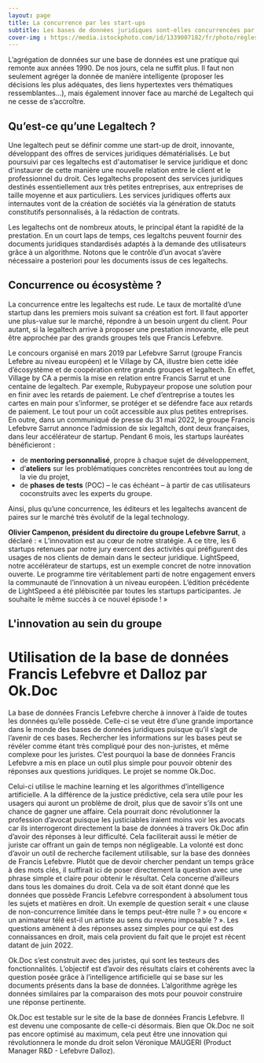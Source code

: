 ```yaml
---
layout: page
title: La concurrence par les start-ups
subtitle: Les bases de données juridiques sont-elles concurrencées par les start-up de legal tech ? 
cover-img : https://media.istockphoto.com/id/1339007182/fr/photo/règles-de-conformité-avec-les-stratégies-métier.jpg?s=612x612&w=0&k=20&c=h_c8BQXMdkHh2FFW69Ko3yz9S4kGak413bu1KLW-od0=
---
```


L’agrégation de données sur une base de données est une pratique qui remonte aux années 1990. De nos jours, cela ne suffit plus. Il faut non seulement agréger la donnée de manière intelligente (proposer les décisions les plus adéquates, des liens hypertextes vers thématiques ressemblantes…), mais également innover face au marché de Legaltech qui ne cesse de s’accroître.

## Qu’est-ce qu’une Legaltech ? 

Une legaltech peut se définir comme une start-up de droit, innovante, développant des offres de services juridiques dématérialisés. Le but poursuivi par ces legaltechs est d'automatiser le service juridique et donc d'instaurer de cette manière une nouvelle relation entre le client et le professionnel du droit. Ces legaltechs proposent des services juridiques destinés essentiellement aux très petites entreprises, aux entreprises de taille moyenne et aux particuliers. Les services juridiques offerts aux internautes vont de la création de sociétés via la génération de statuts constitutifs personnalisés, à la rédaction de contrats. 

Les legaltechs ont de nombreux atouts, le principal étant la rapidité de la prestation. En un court laps de temps, ces legaltchs peuvent fournir des documents juridiques standardisés adaptés à la demande des utilisateurs grâce à un algorithme.  Notons que le contrôle d’un avocat s’avère nécessaire a posteriori pour les documents issus de ces legaltechs.


## Concurrence ou écosystème ? 

La concurrence entre les legaltechs est rude. Le taux de mortalité d’une startup dans les premiers mois suivant sa création est fort. Il faut apporter une plus-value sur le marché, répondre à un besoin urgent du client. Pour autant, si la legaltech arrive à proposer une prestation innovante, elle peut être approchée par des grands groupes tels que Francis Lefebvre. 

Le concours organisé en mars 2019 par Lefebvre Sarrut (groupe Francis Lefebre au niveau européen) et le Village by CA, illustre bien cette idée d’écosystème et de coopération entre grands groupes et legaltech. En effet, Village by CA a permis la mise en relation entre Francis Sarrut et une centaine de legaltech. Par exemple, Rubypayeur propose une solution pour en finir avec les retards de paiement. Le chef d’entreprise a toutes les cartes en main pour s’informer, se protéger et se défendre face aux retards de paiement. Le tout pour un coût accessible aux plus petites entreprises.
En outre, dans un communiqué de presse du 31 mai 2022, le groupe Francis Lefebvre Sarrut annonce l’admission de six legaltch, dont deux françaises, dans leur accélérateur de startup. Pendant 6 mois, les startups lauréates bénéficieront :
* de **mentoring personnalisé**, propre à chaque sujet de développement,
* d’**ateliers** sur les problématiques concrètes rencontrées tout au long de la vie du projet,
* de **phases de tests** (POC) – le cas échéant – à partir de cas utilisateurs coconstruits avec les experts du groupe.
 
Ainsi, plus qu’une concurrence, les éditeurs et les legaltechs avancent de paires sur le marché très évolutif de la legal technology. 

**Olivier Campenon, président du directoire du groupe Lefebvre Sarrut**, a déclaré : « L’innovation est au cœur de notre stratégie. A ce titre, les 6 startups retenues par notre jury exercent des activités qui préfigurent des usages de nos clients de demain dans le secteur juridique. LightSpeed, notre accélérateur de startups, est un exemple concret de notre innovation ouverte. Le programme tire véritablement parti de notre engagement envers la communauté de l’innovation à un niveau européen. L’édition précédente de LightSpeed a été plébiscitée par toutes les startups participantes. Je souhaite le même succès à ce nouvel épisode ! »




## L'innovation au sein du groupe 

# Utilisation de la base de données Francis Lefebvre et Dalloz par Ok.Doc

La base de données Francis Lefebvre cherche à innover à l’aide de toutes les données qu’elle possède. Celle-ci se veut être d’une grande importance dans le monde des bases de données juridiques puisque qu’il s’agit de l’avenir de ces bases. Rechercher les informations sur les bases peut se révéler comme étant très compliqué pour des non-juristes, et même complexe pour les juristes. C’est pourquoi la base de données Francis Lefebvre a mis en place un outil plus simple pour pouvoir obtenir des réponses aux questions juridiques. Le projet se nomme Ok.Doc.

Celui-ci utilise le machine learning et les algorithmes d’intelligence artificielle. A la différence de la justice prédictive, cela sera utile pour les usagers qui auront un problème de droit, plus que de savoir s’ils ont une chance de gagner une affaire. Cela pourrait donc révolutionner la profession d’avocat puisque les justiciables iraient moins voir les avocats car ils interrogeront directement la base de données à travers Ok.Doc afin d’avoir des réponses à leur difficulté. Cela faciliterait aussi le métier de juriste car offrant un gain de temps non négligeable. La volonté est donc d’avoir un outil de recherche facilement utilisable, sur la base des données de Francis Lefebvre. Plutôt que de devoir chercher pendant un temps grâce à des mots clés, il suffirait ici de poser directement la question avec une phrase simple et claire pour obtenir le résultat. Cela concerne d’ailleurs dans tous les domaines du droit. Cela va de soit étant donné que les données que possède Francis Lefebvre correspondent à absolument tous les sujets et matières en droit. Un exemple de question serait « une clause de non-concurrence limitée dans le temps peut-être nulle ? » ou encore « un animateur télé est-il un artiste au sens du revenu imposable ? ». Les questions amènent à des réponses assez simples pour ce qui est des connaissances en droit, mais cela provient du fait que le projet est récent datant de juin 2022.

Ok.Doc s’est construit avec des juristes, qui sont les testeurs des fonctionnalités. L’objectif est d’avoir des résultats clairs et cohérents avec la question posée grâce à l’intelligence artificielle qui se base sur les documents présents dans la base de données. L’algorithme agrège les données similaires par la comparaison des mots pour pouvoir construire une réponse pertinente.

Ok.Doc est testable sur le site de la base de données Francis Lefebvre. Il est devenu une composante de celle-ci désormais. Bien que Ok.Doc ne soit pas encore optimisé au maximum, cela peut être une innovation qui révolutionnera le monde du droit selon Véronique MAUGERI (Product Manager R&D - Lefebvre Dalloz).
